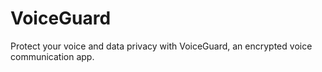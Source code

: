 # VoiceGuard
Protect your voice and data privacy with VoiceGuard, an encrypted voice communication app.

